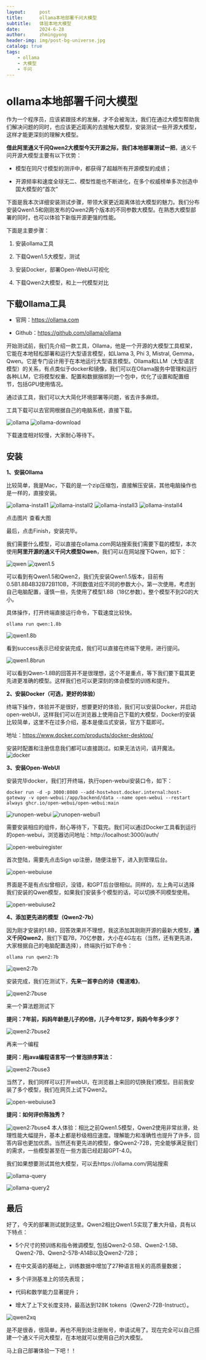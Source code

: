 ```yaml
---
layout:     post
title:      ollama本地部署千问大模型
subtitle:   体验本地大模型
date:       2024-6-28
author:     zhmingyong
header-img: img/post-bg-universe.jpg
catalog: true
tags:
    - ollama
    - 大模型
    - 千问
---
```



# ollama本地部署千问大模型

作为一个程序员，应该紧跟技术的发展，才不会被淘汰，我们在通过大模型帮助我们解决问题的同时，也应该更近距离的去接触大模型，安装测试一些开源大模型，这样才能更深刻的理解大模型。  

**借此阿里通义千问Qwen2大模型今天开源之际，我们本地部署测试一把**，通义千问开源大模型主要有以下优势：

- 模型在同尺寸模型的测评中，都获得了超越所有开源模型的成绩；
    
- 开源频率和速度全球无二、模型性能也不断进化，在多个权威榜单多次创造中国大模型的“首次”


下面是我本次详细安装测试步骤，带领大家更近距离体验大模型的魅力。我们分布安装Qwen1.5和刚刚发布的Qwen2两个版本的不同参数大模型。在熟悉大模型部署的同时，也可以体验下新版开源更强的性能。


下面是主要步骤：

1. 安装ollama工具
    
2. 下载Qwen1.5大模型，测试  
    
3. 安装Docker，部署Open-WebUi可视化
    
4. 下载Qwen2大模型，和上一代模型对比


## 下载Ollama工具

- 官网：https://ollama.com
    
- Github：https://github.com/ollama/ollama
    

开始测试前，我们先介绍一款工具，Ollama，他是一个开源的大模型工具框架，它能在本地轻松部署和运行大型语言模型，如Llama 3, Phi 3, Mistral, Gemma，Qwen。它是专门设计用于在本地运行大型语言模型。Ollama和LLM（大型语言模型）的关系，有点类似于docker和镜像，我们可以在Ollama服务中管理和运行各种LLM，它将模型权重、配置和数据捆绑到一个包中，优化了设置和配置细节，包括GPU使用情况。  

通过该工具，我们可以大大简化环境部署等问题，省去许多麻烦。

工具下载可以去官网根据自己的电脑系统，直接下载。


![ollama](https://zhmingyong.github.io/img/ollama/ollama.png)
![ollama-download](https://zhmingyong.github.io/img/ollama/ollama-download.png)

下载速度相对较慢，大家耐心等待下。

  

## 安装

**1、安装Ollama**  

比较简单，我是Mac，下载的是一个zip压缩包，直接解压安装，其他电脑操作也是一样的，直接安装。  

![ollama-install1](https://zhmingyong.github.io/img/ollama/ollama-install1.png)
![ollama-install2](https://zhmingyong.github.io/img/ollama/ollama-install2.png)
![ollama-install3](https://zhmingyong.github.io/img/ollama/ollama-install3.png)
![ollama-install4](https://zhmingyong.github.io/img/ollama/ollama-install4.png)

点击图片 查看大图

最后，点击Finish，安装完毕。

我们需要什么模型，可以直接在ollama.com网站搜索我们需要下载的模型，本次使用**阿里开源的通义千问大模型Qwen**，我们可以在网站搜下Qwen，如下：

![qwen](https://zhmingyong.github.io/img/ollama/qwen.png)
![qwen1.5](https://zhmingyong.github.io/img/ollama/qwen1.5.png)


可以看到有Qwen1.5和Qwen2，我们先安装Qwen1.5版本，目前有0.5B1.8B4B32B72B110B，不同数值对应不同的参数大小，第一次使用，考虑到自己电脑配置，谨慎一些，先使用了模型1.8B（18亿参数）。整个模型不到2G的大小。

具体操作，打开终端直接运行命令，下载速度比较快。

```
ollama run qwen:1.8b
```
![qwen1.8b](https://zhmingyong.github.io/img/ollama/qwen1.8b.png)

看到success表示已经安装完成，我们可以直接在终端下使用，进行提问。

![qwen1.8brun](https://zhmingyong.github.io/img/ollama/qwen1.8brun.png)

可以看到Qwen-1.8B的回答并不是很理想，这个不是重点，等下我们要下载其更先进更准确的模型。这样我们也可以更深刻的体会模型的训练和提升。

**2、安装Docker（可选，更好的体验）**  

终端下操作，体验并不是很好，想要更好的体验，我们可以安装Docker，并启动open-webUI，这样我们可以在浏览器上使用自己下载的大模型，Docker的安装比较简单，这里不在过多介绍，基本是傻瓜式安装，官方下载即可。

地址：https://www.docker.com/products/docker-desktop/

安装时配置和注册信息我们都可以直接跳过。如果无法访问，请开魔法。
![docker](https://zhmingyong.github.io/img/ollama/docker.png)

**3、安装Open-WebUI**  

安装完毕docker，我们打开终端，执行open-webui安装口令，如下：

```
docker run -d -p 3000:8080 --add-host=host.docker.internal:host-gateway -v open-webui:/app/backend/data --name open-webui --restart always ghcr.io/open-webui/open-webui:main
```
![runopen-webui](https://zhmingyong.github.io/img/ollama/runopen-webui.png)
![runopen-webui1](https://zhmingyong.github.io/img/ollama/runopen-webui1.png)

需要安装相应的组件，耐心等待下，下载完。我们可以通过Docker工具看到运行的open-webui，浏览器访问地址：http://localhost:3000/auth/

![open-webuiregister](https://zhmingyong.github.io/img/ollama/open-webuiregister.png)

首次登陆，需要先点击Sign up注册，随便注册下，进入到管理后台。

![open-webuiuse](https://zhmingyong.github.io/img/ollama/open-webuiuse.png)

界面是不是有点似曾相识，没错，和GPT后台很相似。同样的，左上角可以选择我们安装的Qwen模型，如果我们安装多个模型的话，可以切换不同模型使用。

![open-webuiuse2](https://zhmingyong.github.io/img/ollama/open-webuiuse2.png)

**4、添加更先进的模型（Qwen2-7b）**

因为刚才安装的1.8B，回答效果并不理想，我这添加其刚刚开源的最新大模型，**通义千问Qwen2**，我们下载7B，70亿参数，大小在4G左右（当然，还有更先进，大家根据自己的电脑配置选择），终端执行如下命令：

```
ollama run qwen2:7b
```

![qwen2:7b](https://zhmingyong.github.io/img/ollama/qwen2:7b.png)

安装完成，我们在测试下，**先来一首李白的诗《蜀道难》**。

![qwen2:7buse](https://zhmingyong.github.io/img/ollama/qwen2:7buse.png)

来一个算法题测试下

**提问：7年前，妈妈年龄是儿子的6倍，儿子今年12岁，妈妈今年多少岁？**

![qwen2:7buse2](https://zhmingyong.github.io/img/ollama/qwen2:7buse2.png)

再来一个编程

**提问：用java编程语言写一个冒泡排序算法：**

![qwen2:7buse3](https://zhmingyong.github.io/img/ollama/qwen2:7buse3.png)

当然了，我们同样可以打开webUI，在浏览器上来回的切换我们模型。目前我安装了多个模型，我们在网页上试下Qwen2。

![open-webuiuse3](https://zhmingyong.github.io/img/ollama/open-webuiuse3.png)

**提问：如何评价陈独秀？**

![qwen2:7buse4](https://zhmingyong.github.io/img/ollama/qwen2:7buse4.png)
本人体验：相比之前Qwen1.5模型，Qwen2使用非常丝滑，处理性能大幅提升，基本上都是秒级相应速度。理解能力和准确性也提升了许多，回答内容也更加优质。当然还有更先进的模型，像Qwen2-72B，完全能够满足我们的需求，一些模型甚至在一些方面已经赶超GPT-4.0。

我们如果想要测试其他大模型，可以去https://ollama.com/网站搜索

![ollama-query](https://zhmingyong.github.io/img/ollama/ollama-query.png)

![ollama-query2](https://zhmingyong.github.io/img/ollama/ollama-query2.png)

## 最后

好了，今天的部署测试就到这里。Qwen2相比Qwen1.5实现了重大升级，具有以下特点：

- 5个尺寸的预训练和指令微调模型, 包括Qwen2-0.5B、Qwen2-1.5B、Qwen2-7B、Qwen2-57B-A14B以及Qwen2-72B；
    
- 在中文英语的基础上，训练数据中增加了27种语言相关的高质量数据；
    
- 多个评测基准上的领先表现；
    
- 代码和数学能力显著提升；
    
- 增大了上下文长度支持，最高达到128K tokens（Qwen2-72B-Instruct）。
    

![qwen2xq](https://zhmingyong.github.io/img/ollama/qwen2xq.png)

是不是很香，很简单，再也不用到处注册账号，申请试用了。现在完全可以自己搭建一个通义千问大模型，在本地就可以使用自己的大模型。

马上自己部署体验一下吧！！